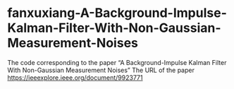 # fanxuxiang-A-Background-Impulse-Kalman-Filter-With-Non-Gaussian-Measurement-Noises

The code corresponding to the paper “A Background-Impulse Kalman Filter With Non-Gaussian Measurement Noises” 
The URL of the paper https://ieeexplore.ieee.org/document/9923771


